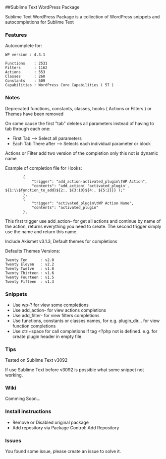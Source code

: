 ##Sublime Text WordPress Package

Sublime Text WordPress Package is a collection of WordPress snippets and autocompletions for Sublime Text

### Features

Autocomplete for:

    WP version : 4.3.1

    Functions    : 2531
    Filters      : 1162
    Actions      : 553
    Classes      : 260
    Constants    : 509
    Capabilities : WordPress Core Capabilities ( 57 )


### Notes

Deprecated functions, constants, classes, hooks ( Actions or Filters ) or Themes have been removed

On some cause the first "tab" deletes all parameters instead of having to tab through each one:

- First Tab --> Select all parameters
- Each Tab There after --> Selects each individual parameter or block

Actions or Filter add two version of the completion only this not is dynamic name

Example of completion file for Hooks:
```
        {
            "trigger": "add_action-activated_plugin\tWP Action",
            "contents": "add_action( 'activated_plugin', ${1:\\$function_to_add}${2:, ${3:10}${4:, ${5:2}}} );"
        },
        {
            "trigger": "activated_plugin\tWP Action Name",
            "contents": "activated_plugin"
        },
```
This first trigger use add_action- for get all actions and continue by name of the action, returns everything you need to create.
The second trigger simply use the name and return this name.

Include Akismet v3.1.3, Default themes for completions

Defaults Themes Versions:

    Twenty Ten      : v2.0
    Twenty Eleven   : v2.2
    Twenty Twelve   : v1.8
    Twenty Thirteen : v1.6
    Twenty Fourteen : v1.5
    Twenty Fifteen  : v1.3

### Snippets

* Use wp-? for view some completions
* Use add_action- for view actions completions
* Use add_filter- for view filters completions
* Use functions, constants or classes names, for e.g. plugin_dir... for view function completions
* Use ctrl+space for call completions if tag <?php not is defined. e.g. for create plugin header in empty file.

### Tips

Tested on Sublime Text v3092

If use Sublime Text before v3092 is possible what some snippet not working.

### Wiki

Comming Soon...


###  Install instructions

- Remove or Disabled original package
- Add repository via Package Control: Add Repository

### Issues

You found some issue, please create an issue to solve it.
